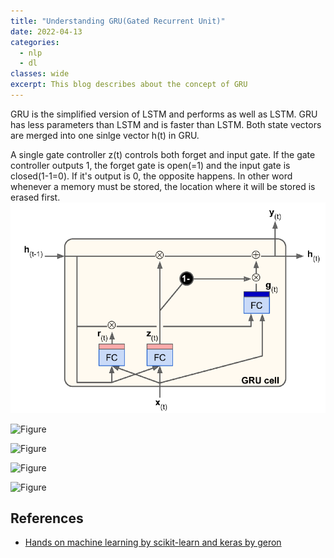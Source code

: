 ```yaml
---
title: "Understanding GRU(Gated Recurrent Unit)"
date: 2022-04-13
categories:
  - nlp
  - dl
classes: wide
excerpt: This blog describes about the concept of GRU
---
```


GRU is the simplified version of LSTM and performs as well as LSTM. GRU has less parameters than LSTM and is faster than LSTM.
Both state vectors are merged into one sinlge vector h(t) in GRU.

A single gate controller z(t) controls both forget and input gate.
If the gate controller outputs 1, the forget gate is open(=1) and the input gate is closed(1-1=0). If it's output is 0, the opposite happens. In other word whenever a memory must be stored, the location where it will be stored is erased first. 
![](/images/gru.png)
<!-- <center> Fig: LSTM(source: HOML book)</cneter> -->

![Figure](https://latex.codecogs.com/png.image?\dpi{110}&space;\bg_white&space;z_{t}=sigmoid(W_{xz}^Tx_{t}+W_{hz}^Th_{t-1}+b_{z}))

![Figure](https://latex.codecogs.com/png.image?\dpi{110}&space;\bg_white&space;r_{t}=sigmoid(W_{xr}^Tx_{t}+W_{hr}^Th_{t-1}+b_{r}))

![Figure](https://latex.codecogs.com/png.image?\dpi{110}&space;\bg_white&space;h_{t}=r_{t}h_{t-1}+z_{t}g_{t})

![Figure](https://latex.codecogs.com/png.image?\dpi{110}&space;\bg_white&space;g_{t}=tanh(W_{xg}^Tx_{t}+W_{hg}^Th_{t-1}+b_{g}))


## References
- [Hands on machine learning by scikit-learn and keras by geron]()
